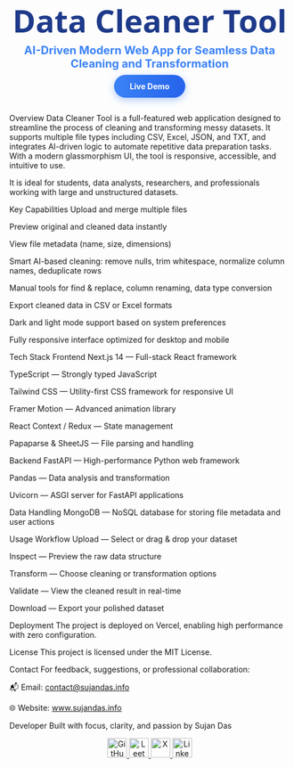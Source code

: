 <h1 align="center" style="font-size: 56px; font-weight: 900; font-family: 'Segoe UI', Tahoma, Geneva, Verdana, sans-serif; color: #1e3a8a; margin-bottom: 0;"> Data Cleaner Tool </h1> <p align="center" style="font-size: 20px; font-weight: 700; color: #3b82f6; margin-top: 4px;"> AI-Driven Modern Web App for Seamless Data Cleaning and Transformation </p> <p align="center" style="margin: 20px 0 40px;"> <a href="https://datacleaner-sujan.vercel.app/" target="_blank" style="background: linear-gradient(90deg, #3b82f6, #2563eb); color: white; padding: 12px 28px; border-radius: 9999px; font-weight: 700; text-decoration: none; box-shadow: 0 4px 14px rgba(59, 130, 246, 0.4);"> Live Demo </a> </p>
Overview
Data Cleaner Tool is a full-featured web application designed to streamline the process of cleaning and transforming messy datasets. It supports multiple file types including CSV, Excel, JSON, and TXT, and integrates AI-driven logic to automate repetitive data preparation tasks. With a modern glassmorphism UI, the tool is responsive, accessible, and intuitive to use.

It is ideal for students, data analysts, researchers, and professionals working with large and unstructured datasets.

Key Capabilities
Upload and merge multiple files

Preview original and cleaned data instantly

View file metadata (name, size, dimensions)

Smart AI-based cleaning: remove nulls, trim whitespace, normalize column names, deduplicate rows

Manual tools for find & replace, column renaming, data type conversion

Export cleaned data in CSV or Excel formats

Dark and light mode support based on system preferences

Fully responsive interface optimized for desktop and mobile

Tech Stack
Frontend
Next.js 14 — Full-stack React framework

TypeScript — Strongly typed JavaScript

Tailwind CSS — Utility-first CSS framework for responsive UI

Framer Motion — Advanced animation library

React Context / Redux — State management

Papaparse & SheetJS — File parsing and handling

Backend
FastAPI — High-performance Python web framework

Pandas — Data analysis and transformation

Uvicorn — ASGI server for FastAPI applications

Data Handling
MongoDB — NoSQL database for storing file metadata and user actions

Usage Workflow
Upload — Select or drag & drop your dataset

Inspect — Preview the raw data structure

Transform — Choose cleaning or transformation options

Validate — View the cleaned result in real-time

Download — Export your polished dataset

Deployment
The project is deployed on Vercel, enabling high performance with zero configuration.

License
This project is licensed under the MIT License.

Contact
For feedback, suggestions, or professional collaboration:

📬 Email: contact@sujandas.info

🌐 Website: www.sujandas.info

Developer
Built with focus, clarity, and passion by Sujan Das

<p align="center"> <a href="https://github.com/devsujandas" target="_blank" rel="noopener noreferrer"> <img src="https://img.shields.io/badge/-000000?style=for-the-badge&logo=github&logoColor=white&labelColor=000000" height="35" alt="GitHub" /> </a> <a href="https://leetcode.com/devsujandas" target="_blank" rel="noopener noreferrer"> <img src="https://img.shields.io/badge/-FFA116?style=for-the-badge&logo=leetcode&logoColor=white&labelColor=FFA116" height="35" alt="LeetCode" /> </a> <a href="https://x.com/devsujandas" target="_blank" rel="noopener noreferrer"> <img src="https://img.shields.io/badge/-000000?style=for-the-badge&logo=x&logoColor=white&labelColor=000000" height="35" alt="X" /> </a> <a href="https://in.linkedin.com/in/devsujandas" target="_blank" rel="noopener noreferrer"> <img src="https://img.shields.io/badge/LinkedIn-0077B5?style=for-the-badge&logo=linkedin&logoColor=white" height="35" alt="LinkedIn" /> </a> </p>